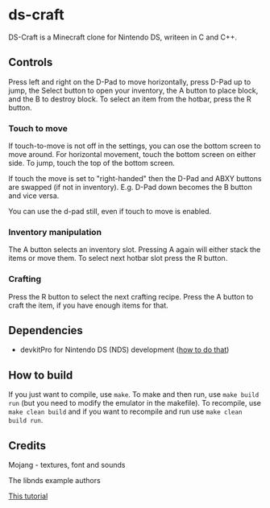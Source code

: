 # ds-craft

DS-Craft is a Minecraft clone for Nintendo DS, writeen in C and C++.

## Controls

Press left and right on the D-Pad to move horizontally, press D-Pad up to jump, the Select button to open your inventory, the A button to place block, and the B to destroy block. To select an item from the hotbar, press the R button.

### Touch to move

If touch-to-move is not off in the settings, you can ose the bottom screen to move around. For horizontal movement, touch the bottom screen on either side. To jump, touch the top of the bottom screen.

If touch the move is set to "right-handed" then the D-Pad and ABXY buttons are swapped (if not in inventory). E.g. D-Pad down becomes the B button and vice versa.

You can use the d-pad still, even if touch to move is enabled.

### Inventory manipulation

The A button selects an inventory slot. Pressing A again will either stack the items or move them. To select next hotbar slot press the R button.

### Crafting

Press the R button to select the next crafting recipe. Press the A button to craft the item, if you have enough items for that.

## Dependencies

 - devkitPro for Nintendo DS (NDS) development ([how to do that](https://devkitpro.org/wiki/Getting_Started))

## How to build

If you just want to compile, use `make`. To make and then run, use `make build run` (but you need to modify the emulator in the makefile). To recompile, use `make clean build` and if you want to recompile and run use `make clean build run`.

## Credits

Mojang - textures, font and sounds

The libnds example authors

[This tutorial](https://www.youtube.com/watch?v=yb6QJl6mqf4)

